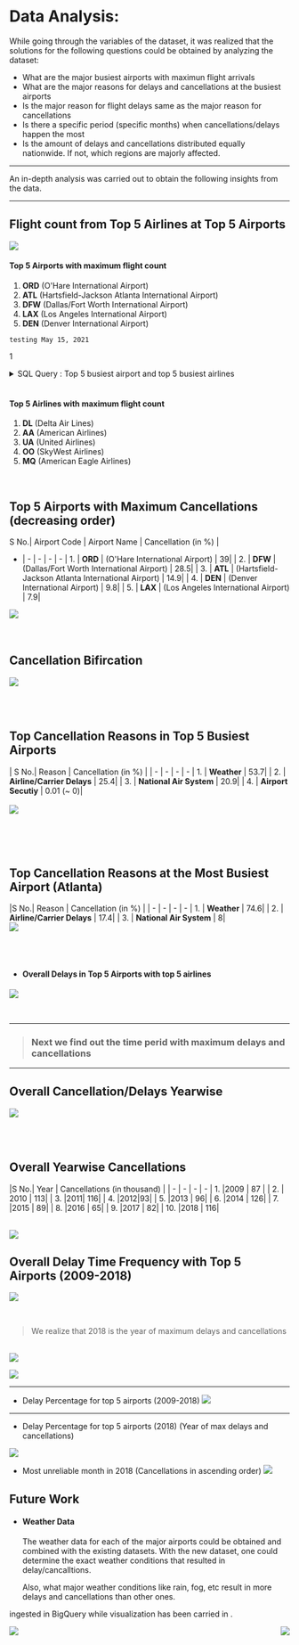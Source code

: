 # Data Analysis:

While going through the variables of the dataset, it was realized that the solutions for the following questions could be obtained by analyzing the dataset:

-  What are the major busiest airports with maximun flight arrivals
-  What are the major reasons for delays and cancellations at the busiest airports
-  Is the major reason for flight delays same as the major reason for cancellations
-  Is there a specific period (specific months) when cancellations/delays happen the most
-  Is the amount of delays and cancellations distributed equally nationwide. If not, which regions are majorly affected.

---

An in-depth analysis was carried out to obtain the following insights from the data.

---

## Flight count from Top 5 Airlines at Top 5 Airports
<a href="images/1_five_busiest_airport_airline.png"><img src="images/1_five_busiest_airport_airline.png" style="min-width: 500px"></a>

#### Top 5 Airports with maximum flight count

1. **ORD** (O'Hare International Airport)
2. **ATL** (Hartsfield-Jackson Atlanta International Airport)
3. **DFW** (Dallas/Fort Worth International Airport)
4. **LAX** (Los Angeles International Airport)
5. **DEN** (Denver International Airport)

```
testing May 15, 2021
```
1

<details>
  <summary>SQL Query : Top 5 busiest airport and top 5 busiest airlines</summary>

	### test
  ```
	WITH top_5_airports AS (
  ```
</details>
<br>


#### Top 5 Airlines with maximum flight count
1. **DL** (Delta Air Lines)
2. **AA** (American Airlines)
3. **UA** (United Airlines)
4. **OO** (SkyWest Airlines)
5. **MQ** (American Eagle Airlines)

<br>

## Top 5 Airports with Maximum Cancellations (decreasing order)
S No.| Airport Code | Airport Name | Cancellation (in %) |
- | - | - | - | -
| 1. | **ORD** | (O'Hare International Airport) | 39|
| 2. | **DFW** | (Dallas/Fort Worth International Airport) | 28.5|
| 3. | **ATL** | (Hartsfield-Jackson Atlanta International Airport) | 14.9|
| 4. | **DEN** | (Denver International Airport) | 9.8|
| 5. | **LAX** | (Los Angeles International Airport) | 7.9|


<a href="images/2_Cancellations_Pie_Chart.png"><img src="images/2_Cancellations_Pie_Chart.png" style="min-width: 500px"></a>
<br>
<br><br>
## Cancellation Bifircation
<a href="images/3_Cancellation_bifurcation.png"><img src="images/3_Cancellation_bifurcation.png" style="min-width: 600px"></a>

<br>
<br>

## Top Cancellation Reasons in Top 5 Busiest Airports

| S No.| Reason | Cancellation (in %) |
| - | - | - | -
| 1. | **Weather** | 53.7|
| 2. | **Airline/Carrier Delays** | 25.4|
| 3. | **National Air System** | 20.9|
| 4. | **Airport Secutiy** | 0.01 (~ 0)|
<br>
<br>
<a href="images/7_Cancellation_Reason_bifurcation.png"><img src="images/7_Cancellation_Reason_bifurcation.png" style="min-width: 500px"></a>

<br>
<br>
<br>

## Top Cancellation Reasons at the Most Busiest Airport (Atlanta)

|S No.| Reason | Cancellation (in %) |
| - | - | - | -
| 1. | **Weather** | 74.6|
| 2. | **Airline/Carrier Delays** | 17.4|
| 3. | **National Air System** | 8|
<br>
<a href="images/8_Cancellation_Reason_top_airport_ATL.png"><img src="images/8_Cancellation_Reason_top_airport_ATL.png" style="min-width: 500px"></a>

<br>
<br>

- #### Overall Delays in Top 5 Airports with top 5 airlines
<a href="images/4_Delay_bifurcation.png"><img src="images/4_Delay_bifurcation.png" style="min-width: 600px"></a>
 
<br>

---
> ### Next we find out the time perid with maximum delays and cancellations

---
## Overall Cancellation/Delays Yearwise

<a href="images/5_yearwise_delays_cancalltions.png"><img src="images/5_yearwise_delays_cancalltions.png" style="min-width: 800px"></a>

<br>
<br>

## Overall Yearwise Cancellations

|S No.| Year | Cancellations (in thousand) |
| - | - | - | -
| 1. |2009 | 87 |
| 2. | 2010 | 113|
| 3. |2011| 116|
| 4. |2012|93|
| 5. |2013 | 96|
| 6. |2014 | 126|
| 7. |2015 | 89|
| 8. |2016 | 65|
| 9. |2017 | 82|
| 10. |2018 | 116|

<br>
<a href="images/6_yearwise_cancalltions.png"><img src="images/6_yearwise_cancalltions.png" style="min-width: 600px"></a>


## Overall Delay Time Frequency with Top 5 Airports (2009-2018)

<a href="images/8_Overall_delays_cnt.png"><img src="images/8_Overall_delays_cnt.png" style="min-width: 500px"></a>

<br>

> We realize that 2018 is the year of maximum delays and cancellations

<br>
<a href="images/8_Overall_delays_cnt.png"><img src="images/8_Overall_delays_cnt.png" style="min-width: 500px"></a>

![](images/Overall_delay_cnt_2018.png)

---

- Delay Percentage for top 5 airports (2009-2018)
![](images/Overall_delays_percent.png)

---

- Delay Percentage for top 5 airports (2018) (Year of max delays and cancellations)

![](images/Overall_delays_percent_2018.png)

- Most unreliable month in 2018 (Cancellations in ascending order)
![](images/unreliable_month_2018.png)

## Future Work

- #### Weather Data
    The weather data for each of the major airports could be obtained and combined with the existing datasets. 
    With the new dataset, one could determine the exact weather conditions that resulted in delay/cancalltions.
    
    Also, what major weather conditions like rain, fog, etc result in more delays and cancellations than other ones.


 ingested in BigQuery while visualization has been carried in . 

<div class="parent" style="display: inline-block;width: 100%;">
    <div class="header3" style="display: inline;float: left;width: 50%;">
        <a href="requirements"><img src="images/prev-page.png" style="max-width: 50px"></a>
    </div>
    <div style="text-align: right;display: inline;cursor:pointer;float: right;right: -6px;" align="right"> 
        <a href="summary"><img src="images/next-page.png" style="max-width: 50px"></a>
    </div>
</div>